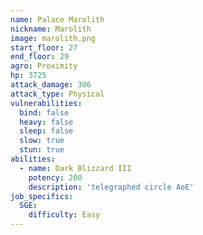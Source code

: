 ```yaml
---
name: Palace Marolith
nickname: Marolith
image: marolith.png
start_floor: 27
end_floor: 29
agro: Proximity
hp: 3725
attack_damage: 306
attack_type: Physical
vulnerabilities:
  bind: false
  heavy: false
  sleep: false
  slow: true
  stun: true
abilities:
  - name: Dark Blizzard III
    potency: 200
    description: 'telegraphed circle AoE'
job_specifics:
  SGE:
    difficulty: Easy
---
```

